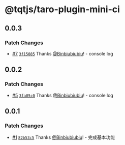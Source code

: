 # @tqtjs/taro-plugin-mini-ci

## 0.0.3

### Patch Changes

- [#7](https://github.com/Binbiubiubiu/tqt/pull/7) [`3f15085`](https://github.com/Binbiubiubiu/tqt/commit/3f1508572c1332e883e46d7ff5ada05f43e4a4a6) Thanks [@Binbiubiubiu](https://github.com/Binbiubiubiu)! - console log

## 0.0.2

### Patch Changes

- [#5](https://github.com/Binbiubiubiu/tqt/pull/5) [`3fa05c0`](https://github.com/Binbiubiubiu/tqt/commit/3fa05c08dbb3e0cd73d48c10937a675a671fefa7) Thanks [@Binbiubiubiu](https://github.com/Binbiubiubiu)! - console log

## 0.0.1

### Patch Changes

- [#1](https://github.com/Binbiubiubiu/tqt/pull/1) [`82b53c5`](https://github.com/Binbiubiubiu/tqt/commit/82b53c5e5a7d74bde6810dec76da25a0d3cd7420) Thanks [@Binbiubiubiu](https://github.com/Binbiubiubiu)! - 完成基本功能
